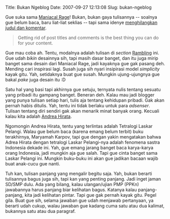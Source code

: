 Title: Bukan Ngeblog
Date: 2007-09-27 12:13:08
Slug: bukan-ngeblog

Gue suka sama [Maniacal Rage](http://maniacalrage.net/)! Bukan, bukan gaya tulisannya -- soalnya gue belum baca, baru liat-liat seklias -- tapi sama idenye [menghilangkan judul dan komentar](http://maniacalrage.net/past/2007/9/13/the_primary_reason_i_redesigned/).

> Getting rid of post titles and comments is the best thing you can do for your content.

Gue mau coba ah. Tentu, modalnya adalah tulisan di _section_ [Rambling](http://kriwil.com/rambling) ini. Gue udah _bikin_  desainnya sih, tapi masih dasar banget, dan itu juga mirip banget sama desain dari Maniacal Rage, jadi kayaknya gue gak pasang deh. Mending cari inspirasi lagi. Susah juga sih nyari insipirasi model _simplicity_ kayak gitu. Yah, setidaknya buat gue susah. Mungkin ujung-ujungnya gue bakal _pake_ juga desain itu :D

Satu hal yang basi tapi akhirnya gue setuju, ternyata nulis tentang sesuatu yang pribadi itu gampang banget. Beneran deh. Kalau mau jadi blogger yang punya tulisan setiap hari, tulis aja tentang kehidupan pribadi. Gak akan pernah habis ditulis. Yah, tentu ini tidak berlaku untuk para _adsenser_. Tulisan tentang diri sendiri gak akan menarik minat banyak orang. Kecuali kalau kita adalah [Andrea Hirata](http://sastrabelitong.multiply.com).

Ngomongin Andrea Hirata, tentu yang terlintas adalah Tetralogi Laskar Pelangi. Walau gue belum baca (karena emang belum terbit) buku terakhirnya, Maryamah Karpov, tapi gue dengan yakin mengatakan bahwa Adrea Hirata dengan tetralogi Laskar Pelangi-nya adalah fenomena sastra Indonesia dekade ini. Yah, gue emang jarang banget baca karya-karya orang Indonesia, jadi mungkin aja gue salah. Tapi gue cinta banget sama Laskar Pelangi ini. Mungkin buku-buku ini akan gue jadikan bacaan wajib buat anak-cucu gue nanti.

Tuh kan, tulisan panjang yang mengalir begitu saja. Yah, bukan berarti tulisannya bagus juga sih, tapi kan yang penting panjang. Jadi inget jaman SD/SMP dulu. Ada yang bilang, kalau ulangan/ujian PMP (PPKn) jawabannya harus panjang biar kelihatan bagus. Katanya kalau panjang-panjang, kita jadi kelihatan pintar. Tapi gue gak pernah kayak gitu. Pegel gila. Buat gue sih, selama jawaban gue udah menjawab pertanyaan, ya berarti udah cukup, walau jawaban gue kadang cuma satu atau dua kalimat, bukannya satu atau dua paragraf.